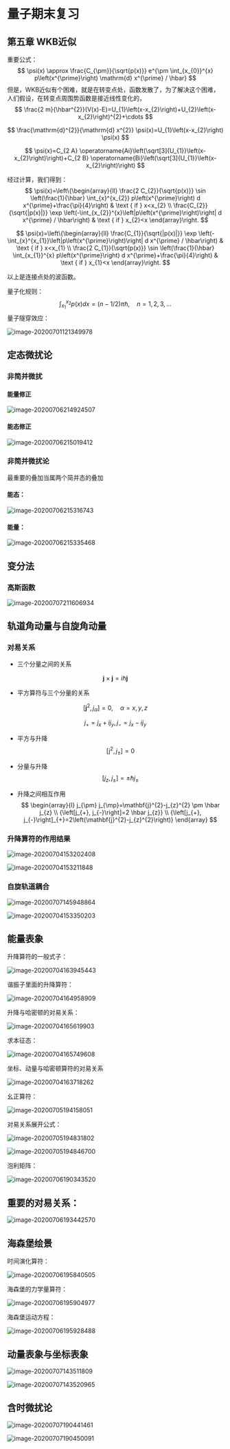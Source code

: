 # 量子期末复习

## 第五章 WKB近似

重要公式：
$$
\psi(x) \approx \frac{C_{\pm}}{\sqrt{p(x)}} e^{\pm \int_{x_{0}}^{x} p\left(x^{\prime}\right) \mathrm{d} x^{\prime} / \hbar}
$$
但是，WKB近似有个困难，就是在转变点处，函数发散了，为了解决这个困难，人们假设，在转变点周围势函数是接近线性变化的，
$$
\frac{2 m}{\hbar^{2}}(V(x)-E)=U_{1}\left(x-x_{2}\right)+U_{2}\left(x-x_{2}\right)^{2}+\cdots
$$

$$
\frac{\mathrm{d}^{2}}{\mathrm{d} x^{2}} \psi(x)=U_{1}\left(x-x_{2}\right) \psi(x)
$$

$$
\psi(x)=C_{2 A} \operatorname{Ai}\left(\sqrt[3]{U_{1}}\left(x-x_{2}\right)\right)+C_{2 B} \operatorname{Bi}\left(\sqrt[3]{U_{1}}\left(x-x_{2}\right)\right)
$$

经过计算，我们得到：
$$
\psi(x)=\left\{\begin{array}{ll}
\frac{2 C_{2}}{\sqrt{p(x)}} \sin \left(\frac{1}{\hbar} \int_{x}^{x_{2}} p\left(x^{\prime}\right) d x^{\prime}+\frac{\pi}{4}\right) & \text { if } x<x_{2} \\
\frac{C_{2}}{\sqrt{|p(x)|}} \exp \left(-\int_{x_{2}}^{x}\left|p\left(x^{\prime}\right)\right| d x^{\prime} / \hbar\right) & \text { if } x_{2}<x
\end{array}\right.
$$

$$
\psi(x)=\left\{\begin{array}{ll}
\frac{C_{1}}{\sqrt{|p(x)|}} \exp \left(-\int_{x}^{x_{1}}\left|p\left(x^{\prime}\right)\right| d x^{\prime} / \hbar\right) & \text { if } x<x_{1} \\
\frac{2 C_{1}}{\sqrt{p(x)}} \sin \left(\frac{1}{\hbar} \int_{x_{1}}^{x} p\left(x^{\prime}\right) d x^{\prime}+\frac{\pi}{4}\right) & \text { if } x_{1}<x
\end{array}\right.
$$

以上是连接点处的波函数。

量子化规则：
$$
\int_{x_{1}}^{x_{2}} p(x) d x=(n-1 / 2) \pi \hbar, \quad n=1,2,3, \ldots
$$
量子隧穿效应： 	

![image-20200701121349978](C:\Users\QQ\AppData\Roaming\Typora\typora-user-images\image-20200701121349978.png)

## 定态微扰论

### 非简并微扰

#### 能量修正

![image-20200706214924507](C:\Users\QQ\AppData\Roaming\Typora\typora-user-images\image-20200706214924507.png)

#### 能态修正

![image-20200706215019412](C:\Users\QQ\AppData\Roaming\Typora\typora-user-images\image-20200706215019412.png)

### 非简并微扰论

最重要的叠加当属两个简并态的叠加

#### 能态：

![image-20200706215316743](C:\Users\QQ\AppData\Roaming\Typora\typora-user-images\image-20200706215316743.png)

#### 能量：

![image-20200706215335468](C:\Users\QQ\AppData\Roaming\Typora\typora-user-images\image-20200706215335468.png)

## 变分法

### 高斯函数

![image-20200707211606934](C:\Users\QQ\AppData\Roaming\Typora\typora-user-images\image-20200707211606934.png)



## 轨道角动量与自旋角动量

### 对易关系

- 三个分量之间的关系

$$
\mathbf{j} \times \mathbf{j}=i \hbar \mathbf{j}
$$

- 平方算符与三个分量的关系

$$
\left[\mathbf{j}^{2}, j_{\alpha}\right]=0, \quad \alpha=x, y, z
$$

$$
j_{+}=j_{x}+i j_{y}, j_{-}=j_{x}-i j_{y}
$$

- 平方与升降
  $$
  \left[\mathrm{j}^{2}, j_{\pm}\right]=0
  $$
  

- 分量与升降
  $$
  \left[j_{z}, j_{\pm}\right]=\pm \hbar j_{\pm}
  $$

- 升降之间相互作用
  $$
  \begin{array}{l}
  j_{\pm} j_{\mp}=\mathbf{j}^{2}-j_{z}^{2} \pm \hbar j_{z} \\
  {\left[j_{+}, j_{-}\right]=2 \hbar j_{z}} \\
  {\left[j_{+}, j_{-}\right]_{+}=2\left(\mathbf{j}^{2}-j_{z}^{2}\right)}
  \end{array}
  $$

### 升降算符的作用结果

![image-20200704153202408](C:\Users\QQ\AppData\Roaming\Typora\typora-user-images\image-20200704153202408.png)

![image-20200704153211848](C:\Users\QQ\AppData\Roaming\Typora\typora-user-images\image-20200704153211848.png)

### 自旋轨道耦合

![image-20200707145948864](C:\Users\QQ\AppData\Roaming\Typora\typora-user-images\image-20200707145948864.png)

![image-20200704153350203](C:\Users\QQ\AppData\Roaming\Typora\typora-user-images\image-20200704153350203.png)

## 能量表象

升降算符的一般式子：

![image-20200704163945443](C:\Users\QQ\AppData\Roaming\Typora\typora-user-images\image-20200704163945443.png)

谐振子里面的升降算符：

![image-20200704164958909](C:\Users\QQ\AppData\Roaming\Typora\typora-user-images\image-20200704164958909.png)

升降与哈密顿的对易关系：

![image-20200704165619903](C:\Users\QQ\AppData\Roaming\Typora\typora-user-images\image-20200704165619903.png)

求本征态：

![image-20200704165749608](C:\Users\QQ\AppData\Roaming\Typora\typora-user-images\image-20200704165749608.png)

坐标、动量与哈密顿算符的对易关系

![image-20200704163718262](C:\Users\QQ\AppData\Roaming\Typora\typora-user-images\image-20200704163718262.png)

幺正算符：

![image-20200705194158051](C:\Users\QQ\AppData\Roaming\Typora\typora-user-images\image-20200705194158051.png)

对易关系展开公式：

![image-20200705194831802](C:\Users\QQ\AppData\Roaming\Typora\typora-user-images\image-20200705194831802.png)

![image-20200705194846700](C:\Users\QQ\AppData\Roaming\Typora\typora-user-images\image-20200705194846700.png)

泡利矩阵：

![image-20200706190343520](C:\Users\QQ\AppData\Roaming\Typora\typora-user-images\image-20200706190343520.png)

## 重要的对易关系：

![image-20200706193442570](C:\Users\QQ\AppData\Roaming\Typora\typora-user-images\image-20200706193442570.png)

## 海森堡绘景

时间演化算符：

![image-20200706195840505](C:\Users\QQ\AppData\Roaming\Typora\typora-user-images\image-20200706195840505.png)

海森堡的力学量算符：

![image-20200706195904977](C:\Users\QQ\AppData\Roaming\Typora\typora-user-images\image-20200706195904977.png)

海森堡运动方程：

![image-20200706195928488](C:\Users\QQ\AppData\Roaming\Typora\typora-user-images\image-20200706195928488.png)

## 动量表象与坐标表象

![image-20200707143511809](C:\Users\QQ\AppData\Roaming\Typora\typora-user-images\image-20200707143511809.png)

![image-20200707143520965](C:\Users\QQ\AppData\Roaming\Typora\typora-user-images\image-20200707143520965.png)

## 含时微扰论

![image-20200707190441461](C:\Users\QQ\AppData\Roaming\Typora\typora-user-images\image-20200707190441461.png)

![image-20200707190450091](C:\Users\QQ\AppData\Roaming\Typora\typora-user-images\image-20200707190450091.png)

